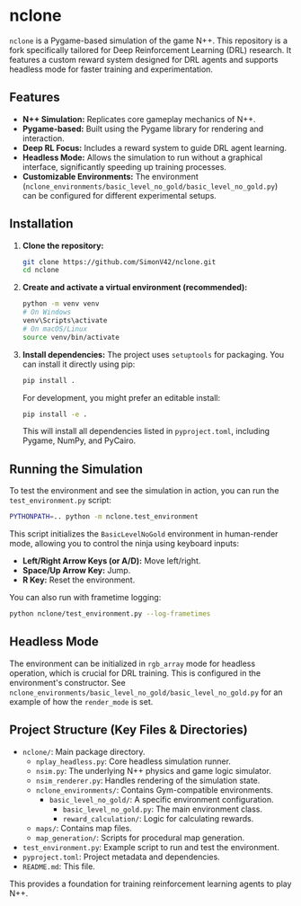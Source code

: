 # nclone

`nclone` is a Pygame-based simulation of the game N++. This repository is a fork specifically tailored for Deep Reinforcement Learning (DRL) research. It features a custom reward system designed for DRL agents and supports headless mode for faster training and experimentation.

## Features

*   **N++ Simulation:** Replicates core gameplay mechanics of N++.
*   **Pygame-based:** Built using the Pygame library for rendering and interaction.
*   **Deep RL Focus:** Includes a reward system to guide DRL agent learning.
*   **Headless Mode:** Allows the simulation to run without a graphical interface, significantly speeding up training processes.
*   **Customizable Environments:** The environment (`nclone_environments/basic_level_no_gold/basic_level_no_gold.py`) can be configured for different experimental setups.

## Installation

1.  **Clone the repository:**
    ```bash
    git clone https://github.com/SimonV42/nclone.git
    cd nclone
    ```

2.  **Create and activate a virtual environment (recommended):**
    ```bash
    python -m venv venv
    # On Windows
    venv\Scripts\activate
    # On macOS/Linux
    source venv/bin/activate
    ```

3.  **Install dependencies:**
    The project uses `setuptools` for packaging. You can install it directly using pip:
    ```bash
    pip install .
    ```
    For development, you might prefer an editable install:
    ```bash
    pip install -e .
    ```
    This will install all dependencies listed in `pyproject.toml`, including Pygame, NumPy, and PyCairo.

## Running the Simulation

To test the environment and see the simulation in action, you can run the `test_environment.py` script:

```bash
PYTHONPATH=.. python -m nclone.test_environment
```

This script initializes the `BasicLevelNoGold` environment in human-render mode, allowing you to control the ninja using keyboard inputs:
*   **Left/Right Arrow Keys (or A/D):** Move left/right.
*   **Space/Up Arrow Key:** Jump.
*   **R Key:** Reset the environment.

You can also run with frametime logging:
```bash
python nclone/test_environment.py --log-frametimes
```

## Headless Mode

The environment can be initialized in `rgb_array` mode for headless operation, which is crucial for DRL training. This is configured in the environment's constructor. See `nclone_environments/basic_level_no_gold/basic_level_no_gold.py` for an example of how the `render_mode` is set.

## Project Structure (Key Files & Directories)

*   `nclone/`: Main package directory.
    *   `nplay_headless.py`: Core headless simulation runner.
    *   `nsim.py`: The underlying N++ physics and game logic simulator.
    *   `nsim_renderer.py`: Handles rendering of the simulation state.
    *   `nclone_environments/`: Contains Gym-compatible environments.
        *   `basic_level_no_gold/`: A specific environment configuration.
            *   `basic_level_no_gold.py`: The main environment class.
            *   `reward_calculation/`: Logic for calculating rewards.
    *   `maps/`: Contains map files.
    *   `map_generation/`: Scripts for procedural map generation.
*   `test_environment.py`: Example script to run and test the environment.
*   `pyproject.toml`: Project metadata and dependencies.
*   `README.md`: This file.

This provides a foundation for training reinforcement learning agents to play N++.